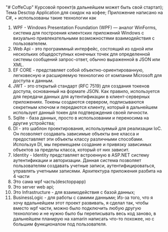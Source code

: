 "# CoffeCup" 
Курсовой проект(в дальнейшем может быть свой стартап);
Тема Desctop Application для скидок на кофее;
Приложение написано на C#, + использованы такие технологии как
1. WPF - Windows Presentation Foundation (WPF) — аналог WinForms, система для построения клиентских приложений Windows с визуально привлекательными возможностями взаимодействия с пользователем.
2. Web Api - это программный интерфейс, состоящий из одной или нескольких общедоступных конечных точек для определенной системы сообщений запрос-ответ, обычно выраженной в JSON или XML.
3. EF CORE - представляет собой объектно-ориентированную, легковесную и расширяемую технологию от компании Microsoft для доступа к данным.
4. JWT -  это открытый стандарт (RFC 7519) для создания токенов доступа, основанный на формате JSON. Как правило, используется для передачи данных для аутентификации в клиент-серверных приложениях. Токены создаются сервером, подписываются секретным ключом и передаются клиенту, который в дальнейшем использует данный токен для подтверждения своей личности.
5. Sqlite - база данных, просто в использовании и переносима на другие устройства;
6. DI - это шаблон проектирования, используемый для реализации IoC. Он позволяет создавать зависимые объекты вне класса и предоставляет эти объекты классу различными способами. Используя DI, мы перемещаем создание и привязку зависимых объектов за пределы класса, который от них зависит.
7. Identity - Identity представляет встроенную в ASP.NET систему аутентификации и авторизации. Данная система позволяет пользователям создавать учетные записи, аутентифицироваться, управлять учетными записями.
Архитектура приложения разбита на 4 части
1. Это сама wpf часть(desctoppapp)
2. Это server web api;
3. Это Infrastructure - для взаимодействия с базой данных;
4. BusinessLogic - для работы с самими данными;
Из-за того, что я хочу вдальнейшем этот проект развивать, я сделал так, чтобы вместо wpf части, можно было подключить любую другую технологию и не нужно было бы переписывать весь код заново, в дальнейшем планирую на xamarin написать что-то похожее, но с большим функционалом под пользователя.
